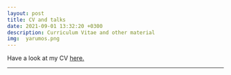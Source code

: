 ```yaml
---
layout: post
title: CV and talks
date: 2021-09-01 13:32:20 +0300
description: Curriculum Vitae and other material
img:  yarumos.png
---
```


Have a look at my CV <a href="https://mftorres.github.io/website/assets/docs/MFT_CV2_2021_v2.pdf" target="_blank">here.</a>

---